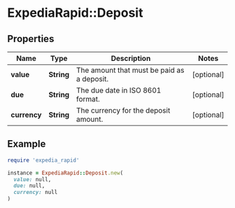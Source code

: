 # ExpediaRapid::Deposit

## Properties

| Name | Type | Description | Notes |
| ---- | ---- | ----------- | ----- |
| **value** | **String** | The amount that must be paid as a deposit. | [optional] |
| **due** | **String** | The due date in ISO 8601 format. | [optional] |
| **currency** | **String** | The currency for the deposit amount. | [optional] |

## Example

```ruby
require 'expedia_rapid'

instance = ExpediaRapid::Deposit.new(
  value: null,
  due: null,
  currency: null
)
```

